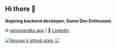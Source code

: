 ## Hi there 👋

**Aspiring backend developer, Game Dev Enthusiast.**

🌐 [wilsonandko.app](https://wilsonandko.vercel.app) | 
🔗 [LinkedIn](https://www.linkedin.com/in/wilson-ko)  

<a href="https://github.com/anuraghazra/github-readme-stats"><img align="center" src="https://github-readme-stats-jet-three.vercel.app/api?username=Carbine28&show_icons=true&include_all_commits=true&theme=dracula&hide_border=true" alt="Anurag's github stats" /></a>  <a href="https://github.com/anuraghazra/github-readme-stats"><img align="center" src="https://github-readme-stats-jet-three.vercel.app/api/top-langs/?username=Carbine28&layout=compact&theme=dracula&hide_border=true" /></a> 
